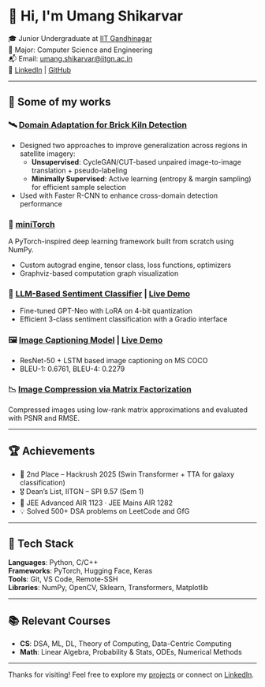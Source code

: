 # 👋 Hi, I'm Umang Shikarvar

🎓 Junior Undergraduate at [IIT Gandhinagar](https://iitgn.ac.in)  
📍 Major: Computer Science and Engineering  
📬 Email: [umang.shikarvar@iitgn.ac.in](mailto:umang.shikarvar@iitgn.ac.in)  
🔗 [LinkedIn](https://www.linkedin.com/in/umang-shikarvar) | [GitHub](https://github.com/Umang-Shikarvar)

---

## 🚀 Some of my works

### 🛰️ [Domain Adaptation for Brick Kiln Detection](https://github.com/Umang-Shikarvar/Domain-Adaptation.git)
- Designed two approaches to improve generalization across regions in satellite imagery:
  - **Unsupervised**: CycleGAN/CUT-based unpaired image-to-image translation + pseudo-labeling  
  - **Minimally Supervised**: Active learning (entropy & margin sampling) for efficient sample selection  
- Used with Faster R-CNN to enhance cross-domain detection performance

### 🔧 [miniTorch](https://github.com/Umang-Shikarvar/miniTorch)
A PyTorch-inspired deep learning framework built from scratch using NumPy.  
- Custom autograd engine, tensor class, loss functions, optimizers  
- Graphviz-based computation graph visualization

### 🧠 [LLM-Based Sentiment Classifier](https://github.com/Umang-Shikarvar/Sentiment-classifier) | [Live Demo](https://huggingface.co/spaces/umangshikarvar/Sentiment_classifier)
- Fine-tuned GPT-Neo with LoRA on 4-bit quantization  
- Efficient 3-class sentiment classification with a Gradio interface  

### 🖼️ [Image Captioning Model](https://github.com/Umang-Shikarvar/Image-Caption.git) | [Live Demo](https://huggingface.co/spaces/umangshikarvar/Image-Captioning)
- ResNet-50 + LSTM based image captioning on MS COCO  
- BLEU-1: 0.6761, BLEU-4: 0.2279  

### 📉 [Image Compression via Matrix Factorization](https://github.com/Umang-Shikarvar/Domain-Adaptation.git)
Compressed images using low-rank matrix approximations and evaluated with PSNR and RMSE.

---

## 🏆 Achievements

- 🥈 2nd Place – Hackrush 2025 (Swin Transformer + TTA for galaxy classification)  
- 🎖 Dean’s List, IITGN – SPI 9.57 (Sem 1)  
- 🧠 JEE Advanced AIR 1123 · JEE Mains AIR 1282  
- 💡 Solved 500+ DSA problems on LeetCode and GfG  

---

## 🧰 Tech Stack

**Languages**: Python, C/C++  
**Frameworks**: PyTorch, Hugging Face, Keras  
**Tools**: Git, VS Code, Remote-SSH  
**Libraries**: NumPy, OpenCV, Sklearn, Transformers, Matplotlib  

---

## 📚 Relevant Courses

- **CS**: DSA, ML, DL, Theory of Computing, Data-Centric Computing  
- **Math**: Linear Algebra, Probability & Stats, ODEs, Numerical Methods  

---

Thanks for visiting! Feel free to explore my [projects](https://github.com/Umang-Shikarvar?tab=repositories) or connect on [LinkedIn](https://www.linkedin.com/in/umang-shikarvar).
